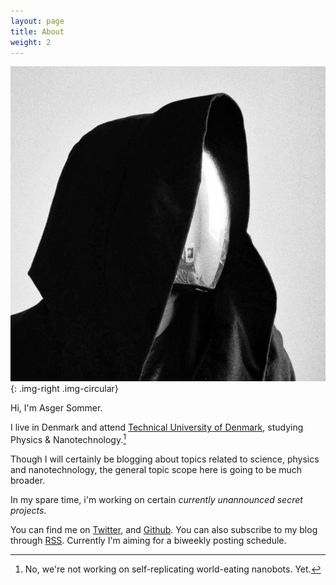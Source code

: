 ```yaml
---
layout: page
title: About
weight: 2
---
```


![test](/assets/notme.jpg){: .img-right .img-circular}

Hi, I'm Asger Sommer.

I live in Denmark and attend [Technical University of
Denmark](http://www.dtu.dk/), studying Physics & Nanotechnology.[^1]

Though I will certainly be blogging about topics related to science, physics and
nanotechnology, the general topic scope here is going to be much broader.

[^1]: No, we're not working on self-replicating world-eating nanobots. Yet.

In my spare time, i'm working on certain *currently unannounced secret
projects*.

You can find me on <i class="fa fa-twitter" aria-hidden="true"></i>[Twitter](https://twitter.com/AsgerSommer), and
[Github](https://github.com/AsgerSommer). You can also subscribe to my blog
through [RSS](http://asgersommer.com/rss.xml). Currently I'm aiming for a
biweekly posting schedule.
